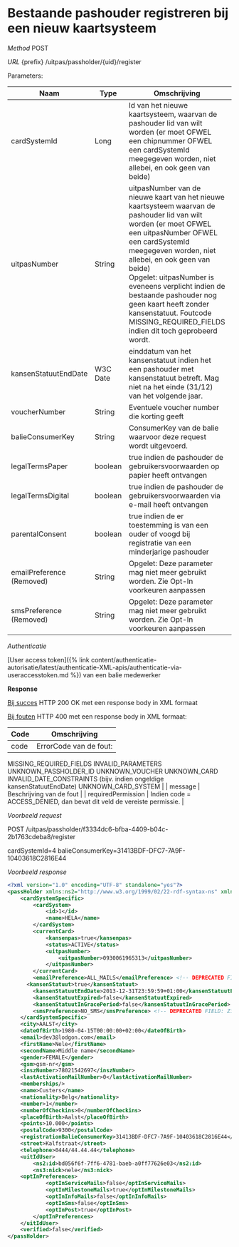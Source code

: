 ---
---

# Bestaande pashouder registreren bij een nieuw kaartsysteem

_Method_
POST

_URL_
{prefix} /uitpas/passholder/{uid}/register

Parameters:

| **Naam** | **Type** | **Omschrijving** | **Verplicht** |
| --- | --- | --- | --- |
| cardSystemId              | Long     | Id van het nieuwe kaartsysteem, waarvan de pashouder lid van wilt worden (er moet OFWEL een chipnummer OFWEL een cardSystemId meegegeven worden, niet allebei, en ook geen van beide) | x |
| uitpasNumber              | String   | uitpasNumber van de nieuwe kaart van het nieuwe kaartsysteem waarvan de pashouder lid van wilt worden (er moet OFWEL een uitpasNumber OFWEL een cardSystemId meegegeven worden, niet allebei, en ook geen van beide)<br> Opgelet: uitpasNumber is eveneens verplicht indien de bestaande pashouder nog geen kaart heeft zonder kansenstatuut. Foutcode MISSING_REQUIRED_FIELDS indien dit toch geprobeerd wordt. | x |
| kansenStatuutEndDate      | W3C Date | einddatum van het kansenstatuut indien het een pashouder met kansenstatuut betreft. Mag niet na het einde (31/12) van het volgende jaar.   | Verplicht indien kansenStatuut=true |
| voucherNumber             | String   | Eventuele voucher number die korting geeft  |       |
| balieConsumerKey | String | ConsumerKey van de balie waarvoor deze request wordt uitgevoerd. | verplicht |
| legalTermsPaper           | boolean  | true indien de pashouder de gebruikersvoorwaarden op papier heeft ontvangen      |     |
| legalTermsDigital         | boolean  | true indien de pashouder de gebruikersvoorwaarden via e-mail heeft ontvangen     |     |
| parentalConsent           | boolean  | true indien de er toestemming is van een ouder of voogd bij registratie van een minderjarige pashouder     |     |
| emailPreference (Removed) | String   | Opgelet: Deze parameter mag niet meer gebruikt worden. Zie Opt-In voorkeuren aanpassen   |     |
| smsPreference (Removed)   | String   | Opgelet: Deze parameter mag niet meer gebruikt worden. Zie Opt-In voorkeuren aanpassen   |     |

_Authenticatie_

[User access token]({% link content/authenticatie-autorisatie/latest/authenticatie-XML-apis/authenticatie-via-useraccesstoken.md %}) van een balie medewerker

**Response**

<u>Bij succes</u>
HTTP 200 OK met een response body in XML formaat

<u>Bij fouten</u>
HTTP 400 met een response body in XML formaat:

| **Code** | **Omschrijving** |
| --- | --- |
| code | ErrorCode van de fout:
MISSING_REQUIRED_FIELDS
INVALID_PARAMETERS
UNKNOWN_PASSHOLDER_ID
UNKNOWN_VOUCHER
UNKNOWN_CARD
INVALID_DATE_CONSTRAINTS (bijv. indien ongeldige kansenStatuutEndDate)
UNKNOWN_CARD_SYSTEM |
| message | Beschrijving van de fout |
| requiredPermission | Indien code = ACCESS_DENIED, dan bevat dit veld de vereiste permissie. |


_Voorbeeld request_

POST /uitpas/passholder/f3334dc6-bfba-4409-b04c-2b1763cdeba8/register

cardSystemId=4
balieConsumerKey=31413BDF-DFC7-7A9F-10403618C2816E44

_Voorbeeld response_


~~~xml
<?xml version="1.0" encoding="UTF-8" standalone="yes"?>
<passHolder xmlns:ns2="http://www.w3.org/1999/02/22-rdf-syntax-ns" xmlns:ns3="http://xmlns.com/foaf/0.1/">
    <cardSystemSpecific>
        <cardSystem>
            <id>1</id>
            <name>HELA</name>
        </cardSystem>
        <currentCard>
            <kansenpas>true</kansenpas>
            <status>ACTIVE</status>
            <uitpasNumber>
                <uitpasNumber>0930061965313</uitpasNumber>
            </uitpasNumber>
        </currentCard>
        <emailPreference>ALL_MAILS</emailPreference> <!-- DEPRECATED FIELD: Zie Opt-In voorkeuren aanpassen -->
	  <kansenStatuut>true</kansenStatuut>
        <kansenStatuutEndDate>2013-12-31T23:59:59+01:00</kansenStatuutEndDate>
        <kansenStatuutExpired>false</kansenStatuutExpired>
        <kansenStatuutInGracePeriod>false</kansenStatuutInGracePeriod>
        <smsPreference>NO_SMS</smsPreference> <!-- DEPRECATED FIELD: Zie Opt-In voorkeuren aanpassen -->
    </cardSystemSpecific>
    <city>AALST</city>
    <dateOfBirth>1980-04-15T00:00:00+02:00</dateOfBirth>
    <email>dev3@lodgon.com</email>
    <firstName>Nele</firstName>
    <secondName>Middle name</secondName>
    <gender>FEMALE</gender>
    <gsm>gsm-nr</gsm>
    <inszNumber>78021542697</inszNumber>
    <lastActivationMailNumber>0</lastActivationMailNumber>
    <memberships/>
    <name>Custers</name>
    <nationality>Belg</nationality>
    <number>1</number>
    <numberOfCheckins>0</numberOfCheckins>
    <placeOfBirth>Aalst</placeOfBirth>
    <points>10.000</points>
    <postalCode>9300</postalCode>
    <registrationBalieConsumerKey>31413BDF-DFC7-7A9F-10403618C2816E44</registrationBalieConsumerKey>
    <street>Kalfstraat</street>
    <telephone>0444/44.44.44</telephone>
    <uitIdUser>
        <ns2:id>bd056f6f-7ff6-4781-baeb-a0ff77626e03</ns2:id>
        <ns3:nick>nele</ns3:nick>
	<optInPreferences>
            <optInServiceMails>false</optInServiceMails>
            <optInMilestoneMails>true</optInMilestoneMails>
            <optInInfoMails>false</optInInfoMails>
            <optInSms>false</optInSms>
            <optInPost>true</optInPost>
        </optInPreferences>
    </uitIdUser>
    <verified>false</verified>
</passHolder>
~~~
